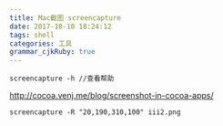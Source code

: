 ```yaml
---
title: Mac截图 screencapture
date: 2017-10-10 18:24:12
tags: shell
categories: 工具
grammar_cjkRuby: true
---
```


```
screencapture -h //查看帮助
```

http://cocoa.venj.me/blog/screenshot-in-cocoa-apps/

```
screencapture -R "20,190,310,100" iii2.png
```

